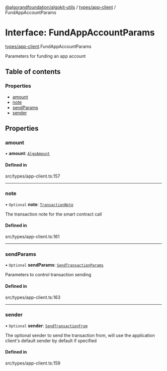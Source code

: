 [@algorandfoundation/algokit-utils](../README.md) / [types/app-client](../modules/types_app_client.md) / FundAppAccountParams

# Interface: FundAppAccountParams

[types/app-client](../modules/types_app_client.md).FundAppAccountParams

Parameters for funding an app account

## Table of contents

### Properties

- [amount](types_app_client.FundAppAccountParams.md#amount)
- [note](types_app_client.FundAppAccountParams.md#note)
- [sendParams](types_app_client.FundAppAccountParams.md#sendparams)
- [sender](types_app_client.FundAppAccountParams.md#sender)

## Properties

### amount

• **amount**: [`AlgoAmount`](../classes/types_amount.AlgoAmount.md)

#### Defined in

src/types/app-client.ts:157

___

### note

• `Optional` **note**: [`TransactionNote`](../modules/types_transaction.md#transactionnote)

The transaction note for the smart contract call

#### Defined in

src/types/app-client.ts:161

___

### sendParams

• `Optional` **sendParams**: [`SendTransactionParams`](types_transaction.SendTransactionParams.md)

Parameters to control transaction sending

#### Defined in

src/types/app-client.ts:163

___

### sender

• `Optional` **sender**: [`SendTransactionFrom`](../modules/types_transaction.md#sendtransactionfrom)

The optional sender to send the transaction from, will use the application client's default sender by default if specified

#### Defined in

src/types/app-client.ts:159
